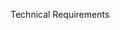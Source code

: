 <!-- Behavior -->

<!-- Create an array of cars in the inventory.json file (see example structure below). Put at least three cars in the array. -->

<!-- When your page first loads, you need to use an XHR to load the contents of the JSON file, and parse them into a native JavaScript object. -->

<!-- Loop over your array of cars and build up an HTML string to build a card for each car. Also, use Bootstrap to create rows. Each row should contain 3 columns. Make sure you have a parent element with a class of container.
 --><!-- 
Put a standard Bootstrap navbar element at the top of your page. -->

<!-- Put only two elements in the navbar.
A text input field.
A button. -->

<!-- Make sure you display all properties of the car in the DOM. Basic styling is up to you. -->

<!-- Put a border around the car information that matches the color of the car. To make this easier, set the color property value to an existing named CSS color.
 -->
<!-- When you click on one of the car elements, change the width of the border to a higher value, and change the background color to any other color of your choosing. -->

<!-- Also, on click of the car element, clear the value of the text input in the navbar, 
and put the cursor in the text input.
 -->
<!-- When you start typing into the navbar's text input, the description of the currently selected car should be bound to what you are typing in and match it exactly.
 -->
Technical Requirements

<!-- Create one global variable (e.g. CarLot) and use the IIFE pattern to augment it two times in separate JavaScript files.
 -->
<!-- The first IIFE should add a public function (e.g. loadInventory) that loads the inventory.json file and stores the inventory in a private variable. It should also expose a public getter to read the array of cars (e.g. getInventory). -->

<!-- The second IIFE should augment the original one with a function that creates all of the eventHandlers that you need for the application. Name the function activateEvents. -->

<!-- The final IIFE should augment the object with two more functions. One function resets the border thickness and background color for each car element back to the original values.  -->
<!-- 
The other function changes the thickness of the border of a car element, and changes its background color. The function must accept two arguments.

A car DOM element that was clicked on. 
A color name.